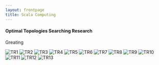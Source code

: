 ```yaml
---
layout: frontpage
title: Scala Computing
---
```

<!---
<div class="navbar">
  <div class="navbar-inner">
      <ul class="nav">
          <li><a href="">prev</a></li>
          <li><a href="nba2.html">next</a></li>
      </ul>
  </div>
</div>


[Cloud Scale Genomic Signals Processing](https://ieeexplore.ieee.org/document/7317496/), a methodology for the anlysis of large-scale cancer genomic data using signal processing; <br/>
see B. S. Harvey and S. Ji, "Cloud-Scale Genomic Signals Processing for Robust Large-Scale Cancer Genomic Microarray Data Analysis," in IEEE Journal of Biomedical and Health Informatics, vol. 21, no. 1, pp. 238-245, Jan. 2017.
[![PubMed](../icons16/pubmed-icon.png)]()
[![pdf](../icons16/pdf-icon.png)]()
[![GitHub](../icons16/github-icon.png)]()

![Harvey et al. (2015) Fig 1 and 2](../../pages/publpics/bioinformatics1.png)

Figure 1: Heat map of Global Cancer Map (GCM) sample expression levels generated from Wavelet Thresholding method for genes/features selection.
Figure 2: Heat map of Global Cancer Map (GCM) sample expression levels generated from Differentially Expressed method for genes/features selection.
-->
#### <a name="Optimal Topologies Searching Research"></a>Optimal Topologies Searching Research

<p align = "left">

Greating
</p>

![TR1](../Topology/32k3.png)
![TR2](../Topology/bcast_32k3.png)
![TR3](../Topology/gather_32ke.png)
![TR4](../Topology/alltoall_32k3.png)
![TR5](../Topology/allgather_32k3.png)
![TR6](../Topology/scatter_32k3.png)
![TR7](../Topology/reduceSum_32k3.png)
![TR8](../Topology/reduceMax_32k3/png)
![TR9](../Topology/64k3_45.png)
![TR10](../Topology/64K3_90.png)
![TR11](../Topology/his_90.png)
![TR12](../Topology/his_45.png)
![TR13](../Topology/his_optimal.png)
